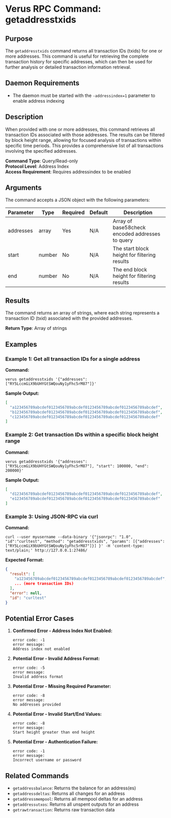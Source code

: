 # Verus RPC Command: getaddresstxids

## Purpose
The `getaddresstxids` command returns all transaction IDs (txids) for one or more addresses. This command is useful for retrieving the complete transaction history for specific addresses, which can then be used for further analysis or detailed transaction information retrieval.

## Daemon Requirements
- The daemon must be started with the `-addressindex=1` parameter to enable address indexing

## Description
When provided with one or more addresses, this command retrieves all transaction IDs associated with those addresses. The results can be filtered by block height range, allowing for focused analysis of transactions within specific time periods. This provides a comprehensive list of all transactions involving the specified addresses.

**Command Type**: Query/Read-only  
**Protocol Level**: Address Index  
**Access Requirement**: Requires addressindex to be enabled

## Arguments
The command accepts a JSON object with the following parameters:

| Parameter | Type | Required | Default | Description |
|-----------|------|----------|---------|-------------|
| addresses | array | Yes | N/A | Array of base58check encoded addresses to query |
| start | number | No | N/A | The start block height for filtering results |
| end | number | No | N/A | The end block height for filtering results |

## Results
The command returns an array of strings, where each string represents a transaction ID (txid) associated with the provided addresses.

**Return Type**: Array of strings

## Examples

### Example 1: Get all transaction IDs for a single address

**Command:**
```
verus getaddresstxids '{"addresses": ["RY5LccmGiX9bUHYGtSWQouNy1yFhc5rM87"]}'
```

**Sample Output:**
```json
[
  "a123456789abcdef0123456789abcdef0123456789abcdef0123456789abcdef",
  "b123456789abcdef0123456789abcdef0123456789abcdef0123456789abcdef",
  "c123456789abcdef0123456789abcdef0123456789abcdef0123456789abcdef"
]
```

### Example 2: Get transaction IDs within a specific block height range

**Command:**
```
verus getaddresstxids '{"addresses": ["RY5LccmGiX9bUHYGtSWQouNy1yFhc5rM87"], "start": 100000, "end": 200000}'
```

**Sample Output:**
```json
[
  "d123456789abcdef0123456789abcdef0123456789abcdef0123456789abcdef",
  "e123456789abcdef0123456789abcdef0123456789abcdef0123456789abcdef"
]
```

### Example 3: Using JSON-RPC via curl

**Command:**
```
curl --user myusername --data-binary '{"jsonrpc": "1.0", "id":"curltest", "method": "getaddresstxids", "params": [{"addresses": ["RY5LccmGiX9bUHYGtSWQouNy1yFhc5rM87"]}] }' -H 'content-type: text/plain;' http://127.0.0.1:27486/
```

**Expected Format:**
```json
{
  "result": [
    "a123456789abcdef0123456789abcdef0123456789abcdef0123456789abcdef",
    ... (more transaction IDs)
  ],
  "error": null,
  "id": "curltest"
}
```

## Potential Error Cases

1. **Confirmed Error - Address Index Not Enabled:**
   ```
   error code: -1
   error message:
   Address index not enabled
   ```

2. **Potential Error - Invalid Address Format:**
   ```
   error code: -5
   error message:
   Invalid address format
   ```

3. **Potential Error - Missing Required Parameter:**
   ```
   error code: -8
   error message:
   No addresses provided
   ```

4. **Potential Error - Invalid Start/End Values:**
   ```
   error code: -8
   error message:
   Start height greater than end height
   ```

5. **Potential Error - Authentication Failure:**
   ```
   error code: -1
   error message:
   Incorrect username or password
   ```

## Related Commands
- `getaddressbalance`: Returns the balance for an address(es)
- `getaddressdeltas`: Returns all changes for an address
- `getaddressmempool`: Returns all mempool deltas for an address
- `getaddressutxos`: Returns all unspent outputs for an address
- `getrawtransaction`: Returns raw transaction data
